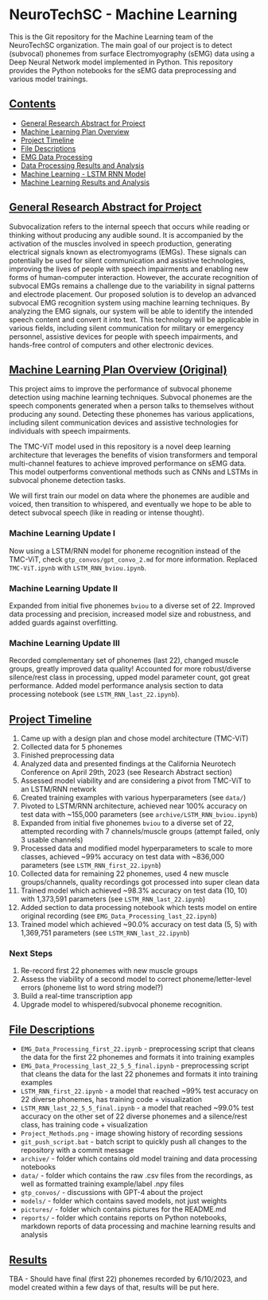 # NeuroTechSC - Machine Learning

This is the Git repository for the Machine Learning team of the NeuroTechSC organization. The main goal of our project is to detect (subvocal) phonemes from surface Electromyography (sEMG) data using a Deep Neural Network model implemented in Python. This repository provides the Python notebooks for the sEMG data preprocessing and various model trainings.

## <u>Contents</u>

- [General Research Abstract for Project](#research-abstract)
- [Machine Learning Plan Overview](#ml-plan-overview)
- [Project Timeline](#project-timeline)
- [File Descriptions](#file-descriptions)
- [EMG Data Processing](#emg-data-processing)
- [Data Processing Results and Analysis](#data-processing-results)
- [Machine Learning - LSTM RNN Model](#lstm-rnn-model)
- [Machine Learning Results and Analysis](#machine-learning-results)

## <a id="research-abstract" style="color: inherit; text-decoration: none;"><u>General Research Abstract for Project</u></a>

Subvocalization refers to the internal speech that occurs while reading or thinking without producing any audible sound. It is accompanied by the activation of the muscles involved in speech production, generating electrical signals known as electromyograms (EMGs). These signals can potentially be used for silent communication and assistive technologies, improving the lives of people with speech impairments and enabling new forms of human-computer interaction. However, the accurate recognition of subvocal EMGs remains a challenge due to the variability in signal patterns and electrode placement. Our proposed solution is to develop an advanced subvocal EMG recognition system using machine learning techniques. By analyzing the EMG signals, our system will be able to identify the intended speech content and convert it into text. This technology will be applicable in various fields, including silent communication for military or emergency personnel, assistive devices for people with speech impairments, and hands-free control of computers and other electronic devices.

## <a id="ml-plan-overview" style="color: inherit; text-decoration: none;"><u>Machine Learning Plan Overview (Original)</u></a>

This project aims to improve the performance of subvocal phoneme detection using machine learning techniques. Subvocal phonemes are the speech components generated when a person talks to themselves without producing any sound. Detecting these phonemes has various applications, including silent communication devices and assistive technologies for individuals with speech impairments.

The TMC-ViT model used in this repository is a novel deep learning architecture that leverages the benefits of vision transformers and temporal multi-channel features to achieve improved performance on sEMG data. This model outperforms conventional methods such as CNNs and LSTMs in subvocal phoneme detection tasks. 

We will first train our model on data where the phonemes are audible and voiced, then transition to whispered, and eventually we hope to be able to detect subvocal speech (like in reading or intense thought).

### **Machine Learning Update I**

Now using a LSTM/RNN model for phoneme recognition instead of the TMC-ViT, check `gtp_convos/gpt_convo_2.md` for more information. Replaced `TMC-ViT.ipynb` with `LSTM_RNN_bviou.ipynb`.

### **Machine Learning Update II**

Expanded from initial five phonemes `bviou` to a diverse set of 22. Improved data processing and precision, increased model size and robustness, and added guards against overfitting.

### **Machine Learning Update III**

Recorded complementary set of phonemes (last 22), changed muscle groups, greatly improved data quality! Accounted for more robust/diverse silence/rest class in processing, upped model parameter count, got great performance. Added model performance analysis section to data processing notebook (see `LSTM_RNN_last_22.ipynb`).

## <a id="project-timeline" style="color: inherit; text-decoration: none;"><u>Project Timeline</u></a>

1. Came up with a design plan and chose model architecture (TMC-ViT)
2. Collected data for 5 phonemes
3. Finished preprocessing data
4. Analyzed data and presented findings at the California Neurotech Conference on April 29th, 2023 (see Research Abstract section)
5. Assessed model viability and are considering a pivot from TMC-ViT to an LSTM/RNN network
6. Created training examples with various hyperparameters (see `data/`)
7. Pivoted to LSTM/RNN architecture, achieved near 100% accuracy on test data with ~155,000 parameters (see `archive/LSTM_RNN_bviou.ipynb`)
8. Expanded from initial five phonemes `bviou` to a diverse set of 22, attempted recording with 7 channels/muscle groups (attempt failed, only 3 usable channels)
9. Processed data and modified model hyperparameters to scale to more classes, achieved ~99% accuracy on test data with ~836,000 parameters (see `LSTM_RNN_first_22.ipynb`)
10. Collected data for remaining 22 phonemes, used 4 new muscle groups/channels, quality recordings got processed into super clean data
11. Trained model which achieved ~98.3% accuracy on test data (10, 10) with 1,373,591 parameters (see `LSTM_RNN_last_22.ipynb`)
12. Added section to data processing notebook which tests model on entire original recording (see `EMG_Data_Processing_last_22.ipynb`)
11. Trained model which achieved ~90.0% accuracy on test data (5, 5) with 1,369,751 parameters (see `LSTM_RNN_last_22.ipynb`)

### **Next Steps**
1. Re-record first 22 phonemes with new muscle groups
2. Assess the viability of a second model to correct phoneme/letter-level errors (phoneme list to word string model?)
3. Build a real-time transcription app
4. Upgrade model to whispered/subvocal phoneme recognition.

## <a id="file-descriptions" style="color: inherit; text-decoration: none;"><u>File Descriptions</u></a>

- `EMG_Data_Processing_first_22.ipynb` - preprocessing script that cleans the data for the first 22 phonemes and formats it into training examples
- `EMG_Data_Processing_last_22_5_5_final.ipynb` - preprocessing script that cleans the data for the last 22 phonemes and formats it into training examples
- `LSTM_RNN_first_22.ipynb` - a model that reached ~99% test accuracy on 22 diverse phonemes, has training code + visualization
- `LSTM_RNN_last_22_5_5_final.ipynb` - a model that reached ~99.0% test accuracy on the other set of 22 diverse phonemes and a silence/rest class, has training code + visualization
- `Project_Methods.png` - image showing history of recording sessions 
- `git_push_script.bat` - batch script to quickly push all changes to the repository with a commit message
- `archive/` - folder which contains old model training and data processing notebooks
- `data/` - folder which contains the raw .csv files from the recordings, as well as formatted training example/label .npy files
- `gtp_convos/` - discussions with GPT-4 about the project
- `models/` - folder which contains saved models, not just weights
- `pictures/` - folder which contains pictures for the README.md
- `reports/` - folder which contains reports on Python notebooks, markdown reports of data processing and machine learning results and analysis

## <a id="file-descriptions" style="color: inherit; text-decoration: none;"><u>Results</u></a>

TBA - Should have final (first 22) phonemes recorded by 6/10/2023, and model created within a few days of that, results will be put here.